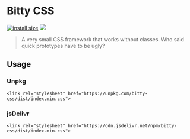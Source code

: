 # Bitty CSS
[![install size](https://packagephobia.now.sh/badge?p=bitty-css)](https://packagephobia.now.sh/result?p=bitty-css) [![](https://data.jsdelivr.com/v1/package/npm/bitty-css/badge?style=rounded)](https://www.jsdelivr.com/package/npm/bitty-css)
> A very small CSS framework that works without classes. Who said quick prototypes have to be ugly?

## Usage
### Unpkg
```
<link rel="stylesheet" href="https://unpkg.com/bitty-css/dist/index.min.css">
```
### jsDelivr
```
<link rel="stylesheet" href="https://cdn.jsdelivr.net/npm/bitty-css/dist/index.min.css">
```
